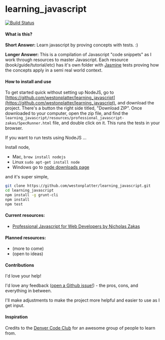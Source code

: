 learning_javascript
===================

[![Build Status](https://travis-ci.org/westonplatter/learning_javascript.png)](https://travis-ci.org/westonplatter/learning_javascript)

#### What is this?

__Short Answer:__  Learn javascript by proving concepts with tests. :)

__Longer Answer:__ This is a compilation of Javascript "code snippets" as I work through resources to master Javascript. Each resource (book/guide/tutorial/etc) has it's own folder with [Jasmine](http://pivotal.github.io/jasmine/) tests proving how the concepts apply in a semi real world context.

#### How to install and use

To get started quick without setting up NodeJS, go to [https://github.com/westonplatter/learning_javascript](https://github.com/westonplatter/learning_javascript), and download the project. There's a button the right side titled, "Download ZIP". Once downloaded to your computer, open the zip file, and find the  `learning_javascript/resources/professional_javascript-zakas/SpecRunner.html`  file, and double click on it. This runs the tests in your browser.

If you want to run tests using NodeJS ...

Install node,  
- Mac, `brew install nodejs`  
- Linux `sudo apt-get install node`  
- Windows go to [node downloads page](http://nodejs.org/download/)  

and it's super simple,

```sh
git clone https://github.com/westonplatter/learning_javascript.git
cd learning_javascript
npm install -g grunt-cli
npm install
npm test
```

#### Current resources:  
- [Professional Javascript for Web Developers by Nicholas Zakas](https://github.com/westonplatter/learning_javascript/tree/master/professional_javascript-zakas)

#### Planned resources:  
- (more to come)
- (open to ideas)

#### Contributions

I'd love your help! 

I'd love any feedback ([open a Github issue!](https://github.com/westonplatter/learning_javascript/issues/new)) - the pros, cons, and everything in between. 

I'll make adjustments to make the project more helpful and easier to use as I get input.

#### Inspiration
Credits to the [Denver Code Club](http://www.meetup.com/Denver-Code-Club/) for an awesome group of people to learn from.
